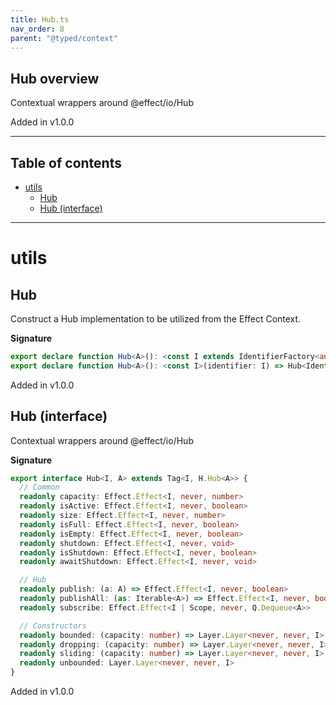 ```yaml
---
title: Hub.ts
nav_order: 8
parent: "@typed/context"
---
```


## Hub overview

Contextual wrappers around @effect/io/Hub

Added in v1.0.0

---

<h2 class="text-delta">Table of contents</h2>

- [utils](#utils)
  - [Hub](#hub)
  - [Hub (interface)](#hub-interface)

---

# utils

## Hub

Construct a Hub implementation to be utilized from the Effect Context.

**Signature**

```ts
export declare function Hub<A>(): <const I extends IdentifierFactory<any>>(identifier: I) => Hub<IdentifierOf<I>, A>
export declare function Hub<A>(): <const I>(identifier: I) => Hub<IdentifierOf<I>, A>
```

Added in v1.0.0

## Hub (interface)

Contextual wrappers around @effect/io/Hub

**Signature**

```ts
export interface Hub<I, A> extends Tag<I, H.Hub<A>> {
  // Common
  readonly capacity: Effect.Effect<I, never, number>
  readonly isActive: Effect.Effect<I, never, boolean>
  readonly size: Effect.Effect<I, never, number>
  readonly isFull: Effect.Effect<I, never, boolean>
  readonly isEmpty: Effect.Effect<I, never, boolean>
  readonly shutdown: Effect.Effect<I, never, void>
  readonly isShutdown: Effect.Effect<I, never, boolean>
  readonly awaitShutdown: Effect.Effect<I, never, void>

  // Hub
  readonly publish: (a: A) => Effect.Effect<I, never, boolean>
  readonly publishAll: (as: Iterable<A>) => Effect.Effect<I, never, boolean>
  readonly subscribe: Effect.Effect<I | Scope, never, Q.Dequeue<A>>

  // Constructors
  readonly bounded: (capacity: number) => Layer.Layer<never, never, I>
  readonly dropping: (capacity: number) => Layer.Layer<never, never, I>
  readonly sliding: (capacity: number) => Layer.Layer<never, never, I>
  readonly unbounded: Layer.Layer<never, never, I>
}
```

Added in v1.0.0
